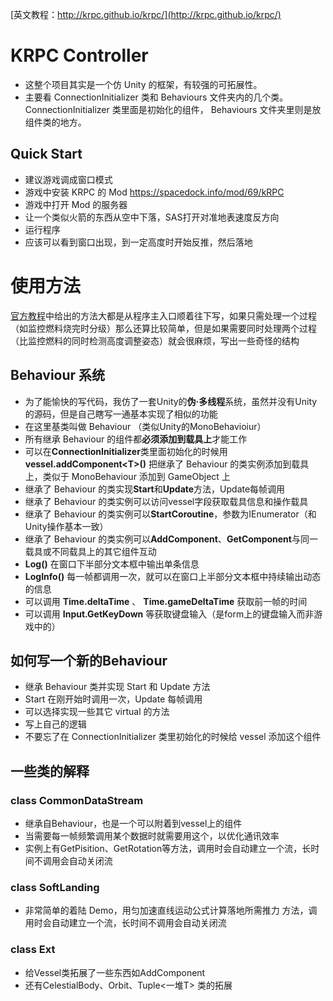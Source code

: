 [英文教程：http://krpc.github.io/krpc/](http://krpc.github.io/krpc/)

# KRPC Controller

- 这整个项目其实是一个仿 Unity 的框架，有较强的可拓展性。
- 主要看 ConnectionInitializer 类和 Behaviours 文件夹内的几个类。 ConnectionInitializer 类里面是初始化的组件， Behaviours 文件夹里则是放组件类的地方。

## Quick Start
- 建议游戏调成窗口模式
- 游戏中安装 KRPC 的 Mod 
https://spacedock.info/mod/69/kRPC
- 游戏中打开 Mod 的服务器
- 让一个类似火箭的东西从空中下落，SAS打开对准地表速度反方向
- 运行程序
- 应该可以看到窗口出现，到一定高度时开始反推，然后落地

#  使用方法

[官方教程](http://krpc.github.io/krpc/)中给出的方法大都是从程序主入口顺着往下写，如果只需处理一个过程（如监控燃料烧完时分级）那么还算比较简单，但是如果需要同时处理两个过程（比监控燃料的同时检测高度调整姿态）就会很麻烦，写出一些奇怪的结构

## Behaviour 系统

- 为了能愉快的写代码，我仿了一套Unity的**伪·多线程**系统，虽然并没有Unity的源码，但是自己瞎写一通基本实现了相似的功能
- 在这里基类叫做 Behaviour （类似Unity的MonoBehavioiur）
- 所有继承 Behaviour 的组件都**必须添加到载具上**才能工作
- 可以在**ConnectionInitializer**类里面初始化的时候用 **vessel.addComponent\<T\>()** 把继承了 Behaviour 的类实例添加到载具上，类似于 MonoBehaviour 添加到 GameObject 上
- 继承了 Behaviour 的类实现**Start**和**Update**方法，Update每帧调用
- 继承了 Behaviour 的类实例可以访问vessel字段获取载具信息和操作载具
- 继承了 Behaviour 的类实例可以**StartCoroutine**，参数为IEnumerator（和Unity操作基本一致）
- 继承了 Behaviour 的类实例可以**AddComponent**、**GetComponent**与同一载具或不同载具上的其它组件互动
- **Log()** 在窗口下半部分文本框中输出单条信息
- **LogInfo()** 每一帧都调用一次，就可以在窗口上半部分文本框中持续输出动态的信息
- 可以调用 **Time.deltaTime** 、 **Time.gameDeltaTime** 获取前一帧的时间
- 可以调用 **Input.GetKeyDown** 等获取键盘输入（是form上的键盘输入而非游戏中的）

## 如何写一个新的Behaviour

- 继承 Behaviour 类并实现 Start 和 Update 方法
- Start 在刚开始时调用一次，Update 每帧调用
- 可以选择实现一些其它 virtual 的方法
- 写上自己的逻辑
- 不要忘了在 ConnectionInitializer 类里初始化的时候给 vessel 添加这个组件

## 一些类的解释

### class CommonDataStream

- 继承自Behaviour，也是一个可以附着到vessel上的组件
- 当需要每一帧频繁调用某个数据时就需要用这个，以优化通讯效率
- 实例上有GetPisition、GetRotation等方法，调用时会自动建立一个流，长时间不调用会自动关闭流

### class SoftLanding

- 非常简单的着陆 Demo，用匀加速直线运动公式计算落地所需推力
方法，调用时会自动建立一个流，长时间不调用会自动关闭流

### class Ext

- 给Vessel类拓展了一些东西如AddComponent
- 还有CelestialBody、Orbit、Tuple<一堆T> 类的拓展

